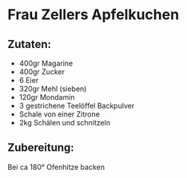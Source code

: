 # Frau Zellers Apfelkuchen
## Zutaten: 
* 400gr Magarine 
* 400gr Zucker 
* 6 Eier 
* 320gr Mehl (sieben) 
* 120gr Mondamin 
* 3 gestrichene Teelöffel Backpulver 
* Schale von einer Zitrone 
* 2kg Schälen und schnitzeln 
 
## Zubereitung: 
Bei ca 180° Ofenhitze backen
